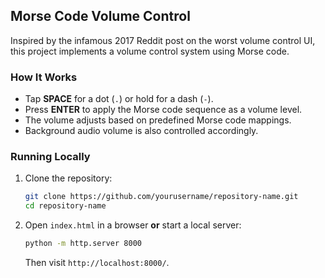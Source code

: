## Morse Code Volume Control  

Inspired by the infamous 2017 Reddit post on the worst volume control UI, this project implements a volume control system using Morse code.  

### How It Works  
- Tap **SPACE** for a dot (`.`) or hold for a dash (`-`).  
- Press **ENTER** to apply the Morse code sequence as a volume level.  
- The volume adjusts based on predefined Morse code mappings.  
- Background audio volume is also controlled accordingly.  

### Running Locally  
1. Clone the repository:  
   ```sh
   git clone https://github.com/yourusername/repository-name.git
   cd repository-name
   ```
2. Open `index.html` in a browser **or** start a local server:  
   ```sh
   python -m http.server 8000
   ```
   Then visit `http://localhost:8000/`.  

